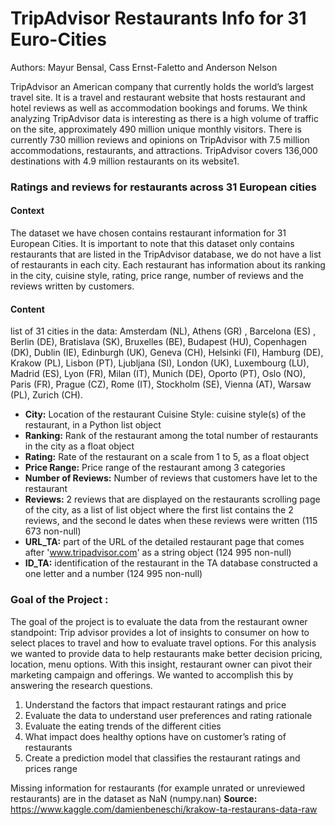 # TripAdvisor Restaurants Info for 31 Euro-Cities

Authors: Mayur Bensal, Cass Ernst-Faletto and Anderson Nelson 

TripAdvisor an American company that currently holds the world’s largest travel site. It is a travel and restaurant website that hosts restaurant and hotel reviews as well as accommodation bookings and forums. We think analyzing TripAdvisor data is interesting as there is a high volume of traffic on the site, approximately 490 million unique monthly visitors. There is currently 730 million reviews and opinions on TripAdvisor with 7.5 million accommodations, restaurants, and attractions. TripAdvisor covers 136,000 destinations with 4.9 million restaurants on its website1. 

### Ratings and reviews for restaurants across 31 European cities

#### Context
The dataset we have chosen contains restaurant information for 31 European Cities. It is important to note that this dataset only contains restaurants that are listed in the TripAdvisor database, we do not have a list of restaurants in each city. Each restaurant has information about its ranking in the city, cuisine style, rating, price range, number of reviews and the reviews written by customers. 


#### Content
list of 31 cities in the data: Amsterdam (NL), Athens (GR) , Barcelona (ES) , Berlin (DE), Bratislava (SK), Bruxelles (BE), Budapest (HU), Copenhagen (DK), Dublin (IE), Edinburgh (UK), Geneva (CH), Helsinki (FI), Hamburg (DE), Krakow (PL), Lisbon (PT), Ljubljana (SI), London (UK), Luxembourg (LU), Madrid (ES), Lyon (FR), Milan (IT), Munich (DE), Oporto (PT), Oslo (NO), Paris (FR), Prague (CZ), Rome (IT), Stockholm (SE), Vienna (AT), Warsaw (PL), Zurich (CH).

  - **City:**  Location of the restaurant Cuisine Style: cuisine style(s) of the restaurant, in a Python list object 
- **Ranking:** Rank of the restaurant among the total number of restaurants in the city as a float object 
- **Rating:** Rate of the restaurant on a scale from 1 to 5, as a float object 
- **Price Range:** Price range of the restaurant among 3 categories
- **Number of Reviews:** Number of reviews that customers have let to the restaurant
- **Reviews:** 2 reviews that are displayed on the restaurants scrolling page of the city, as a list of list object where the first list contains the 2 reviews, and the second le dates when these reviews were written (115 673 non-null)
- **URL_TA:** part of the URL of the detailed restaurant page that comes after 'www.tripadvisor.com' as a string object (124 995 non-null)
- **ID_TA:** identification of the restaurant in the TA database constructed a one letter and a number (124 995 non-null)


### Goal of the Project : 

The goal of the project is to evaluate the  data from the restaurant owner standpoint: Trip advisor provides a lot of insights to consumer on how to select places to travel and how to evaluate travel options. For this analysis we wanted to provide data to help restaurants make better decision pricing, location, menu options. With this insight, restaurant owner can pivot their marketing campaign and offerings. We wanted to accomplish this by answering the  research questions. 
1. Understand the factors that impact restaurant ratings and price
2. Evaluate the data to understand user preferences and rating rationale 
3. Evaluate the eating trends of the different cities
4. What impact does healthy options have on customer’s rating of restaurants
5. Create a prediction model that classifies the restaurant ratings and prices range


Missing information for restaurants (for example unrated or unreviewed restaurants) are in the dataset as NaN (numpy.nan)
**Source:** https://www.kaggle.com/damienbeneschi/krakow-ta-restaurans-data-raw 

